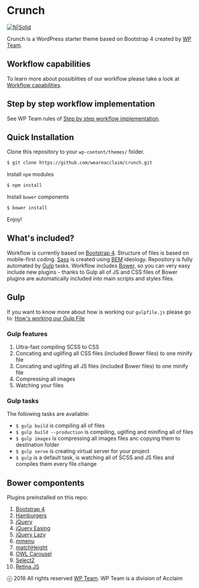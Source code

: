 # Crunch

[![N|Solid](https://cldup.com/k_YU_-fvII.png)](http://wpteam.com)

Crunch is a WordPress starter theme based on Bootstrap 4 created by [WP Team](http://wpteam.com).

## Workflow capabilities

To learn more about possiblities of our workflow please take a look at [Workflow capabilities](wp-content/themes/crunch/docs/README_docs.md).

## Step by step workflow implementation

See WP Team rules of [Step by step workflow implementation](wp-content/themes/crunch/docs/README_implementation.md).

## Quick Installation

Clone this repository to your ```wp-content/themes/``` folder.
```sh
$ git clone https://github.com/weareacclaim/crunch.git
```
Install ```npm``` modules
```sh
$ npm install
```
Install ```bower``` components
```sh
$ bower install
```
Enjoy!

## What's included?

Workflow is currently based on [Bootstrap 4](https://getbootstrap.com). Structure of files is based on mobile-first coding. [Sass](http://sass-lang.com) is created using [BEM](http://getbem.com/introduction/) ideology. Repository is fully automated by [Gulp](http://gulpjs.com) tasks. Workflow includes [Bower](https://bower.io), so you can very easy include new plugins - thanks to Gulp all of JS and CSS files of Bower plugins are automatically included into main scripts and styles files.

## Gulp

If you want to know more about how is working our `gulpfile.js` please go to: [How's working our Gulp File](wp-content/themes/crunch/docs/README_gulp.md)

### Gulp features

1. Ultra-fast compiling SCSS to CSS
2. Concating and uglifing all CSS files (included Bower files) to one minify file
3. Concating and uglifing all JS files (included Bower files) to one minify file
4. Compressing all images
5. Watching your files

### Gulp tasks

The following tasks are available:

- `$ gulp build` is compiling all of files
- `$ gulp build --production` is compiling, uglifing and minifing all of files
- `$ gulp images` is compressing all images files anc copying them to destination folder
- `$ gulp serve` is creating virtual server for your project
- `$ gulp` is a default task, is watching all of SCSS and JS files and compiles them every file change

## Bower compontents

Plugins preinstalled on this repo:

1. [Bootstrap 4](https://getbootstrap.com)
2. [Hamburgers](https://jonsuh.com/hamburgers/)
3. [jQuery](https://jquery.com)
4. [jQuery Easing](https://jqueryui.com/easing/)
5. [jQuery Lazy](http://jquery.eisbehr.de/lazy/)
6. [mmenu](http://mmenu.frebsite.nl)
7. [matchHeight](http://brm.io/jquery-match-height/)
8. [OWL Carousel](https://owlcarousel2.github.io/OwlCarousel2/)
7. [Select2](https://select2.github.io)
9. [Retina JS](http://imulus.github.io/retinajs/)

ⓒ 2018 All rights reserved [WP Team](http://wpteam.com). WP Team is a division of Acclaim